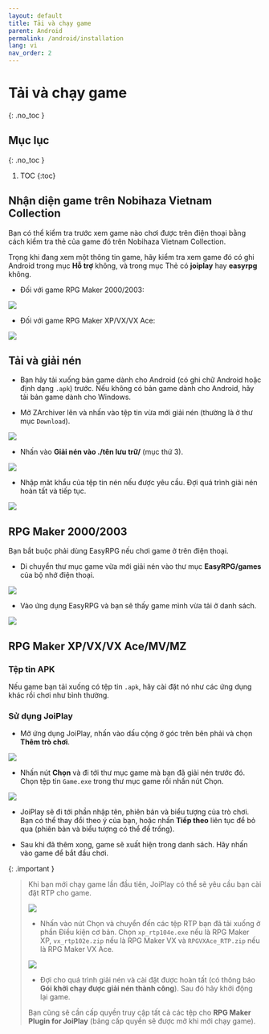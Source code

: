 ```yaml
---
layout: default
title: Tải và chạy game
parent: Android
permalink: /android/installation
lang: vi
nav_order: 2
---
```


# Tải và chạy game
{: .no_toc }

## Mục lục
{: .no_toc }

1. TOC
{:toc}

## Nhận diện game trên Nobihaza Vietnam Collection

Bạn có thể kiểm tra trước xem game nào chơi được trên điện thoại bằng cách kiểm tra thẻ của game đó trên Nobihaza Vietnam Collection.

Trọng khi đang xem một thông tin game, hãy kiểm tra xem game đó có ghi Android trong mục **Hỗ trợ** không, và trong mục Thẻ có **joiplay** hay **easyrpg** không.

* Đối với game RPG Maker 2000/2003:

![](images/image-3.png)

* Đối với game RPG Maker XP/VX/VX Ace:

![](images/image-2.png)

## Tải và giải nén

* Bạn hãy tải xuống bản game dành cho Android (có ghi chữ Android hoặc định dạng `.apk`) trước. Nếu không có bản game dành cho Android, hãy tải bản game dành cho Windows.

* Mở ZArchiver lên và nhấn vào tệp tin vừa mới giải nén (thường là ở thư mục `Download`).

![](images/tempFileForShare_20250731-122732.png)

* Nhấn vào **Giải nén vào ./tên lưu trữ/** (mục thứ 3).

![](images/image-4.png)

* Nhập mât khẩu của tệp tin nén nếu được yêu cầu. Đợi quá trình giải nén hoàn tất và tiếp tục.

![](images/tempFileForShare_20250731-123120.png)

## RPG Maker 2000/2003

Bạn bắt buộc phải dùng EasyRPG nếu chơi game ở trên điện thoại.

* Di chuyển thư mục game vừa mới giải nén vào thư mục **EasyRPG/games** của bộ nhớ điện thoại.

![](images/tempFileForShare_20250731-123324.png)

* Vào ứng dụng EasyRPG và bạn sẽ thấy game mình vừa tải ở danh sách.

![](images/tempFileForShare_20250731-123408.png)

## RPG Maker XP/VX/VX Ace/MV/MZ

### Tệp tin APK

Nếu game bạn tải xuống có tệp tin `.apk`, hãy cài đặt nó như các ứng dụng khác rồi chơi như bình thường.

### Sử dụng JoiPlay

* Mở ứng dụng JoiPlay, nhấn vào dấu cộng ở góc trên bên phải và chọn **Thêm trò chơi**.

![](images/image-5.png)

* Nhấn nút **Chọn** và đi tới thư mục game mà bạn đã giải nén trước đó. Chọn tệp tin `Game.exe` trong thư mục game rồi nhấn nút Chọn.

![](images/tempFileForShare_20250731-124153.png)

* JoiPlay sẽ đi tới phần nhập tên, phiên bản và biểu tượng của trò chơi. Bạn có thể thay đổi theo ý của bạn, hoặc nhấn **Tiếp theo** liên tục để bỏ qua (phiên bản và biểu tượng có thể để trống).

* Sau khi đã thêm xong, game sẽ xuất hiện trong danh sách. Hãy nhấn vào game để bắt đầu chơi.

{: .important }
> Khi bạn mới chạy game lần đầu tiên, JoiPlay có thể sẽ yêu cầu bạn cài đặt RTP cho game.
>
> ![](images/tempFileForShare_20250731-204427.png)
>
> * Nhấn vào nút Chọn và chuyển đến các tệp RTP bạn đã tải xuống ở phần Điều kiện cơ bản. Chọn `xp_rtp104e.exe` nếu là RPG Maker XP, `vx_rtp102e.zip` nếu là RPG Maker VX và `RPGVXAce_RTP.zip` nếu là RPG Maker VX Ace.
>
> ![](images/tempFileForShare_20250731-204648.png)
>
> * Đợi cho quá trình giải nén và cài đặt được hoàn tất (có thông báo **Gói khởi chạy được giải nén thành công**). Sau đó hãy khởi động lại game.
>
> Bạn cũng sẽ cần cấp quyền truy cập tất cả các tệp cho **RPG Maker Plugin for JoiPlay** (bảng cấp quyền sẽ được mở khi mới chạy game).